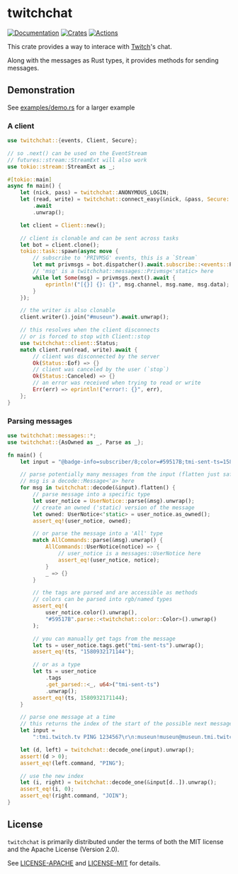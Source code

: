 # twitchchat
[![Documentation][docs_badge]][docs]
[![Crates][crates_badge]][crates]
[![Actions][actions_badge]][actions]

This crate provides a way to interace with [Twitch]'s chat.

Along with the messages as Rust types, it provides methods for sending messages.

## Demonstration
See [examples/demo.rs][demo] for a larger example

### A client
```rust
use twitchchat::{events, Client, Secure};

// so .next() can be used on the EventStream
// futures::stream::StreamExt will also work
use tokio::stream::StreamExt as _;

#[tokio::main]
async fn main() {
    let (nick, pass) = twitchchat::ANONYMOUS_LOGIN;
    let (read, write) = twitchchat::connect_easy(&nick, &pass, Secure::UseTls)
        .await
        .unwrap();

    let client = Client::new();

    // client is clonable and can be sent across tasks
    let bot = client.clone();
    tokio::task::spawn(async move {
        // subscribe to 'PRIVMSG' events, this is a `Stream`
        let mut privmsgs = bot.dispatcher().await.subscribe::<events::Privmsg>();
        // 'msg' is a twitchchat::messages::Privmsg<'static> here
        while let Some(msg) = privmsgs.next().await {
            eprintln!("[{}] {}: {}", msg.channel, msg.name, msg.data);
        }
    });

    // the writer is also clonable
    client.writer().join("#museun").await.unwrap();

    // this resolves when the client disconnects
    // or is forced to stop with Client::stop
    use twitchchat::client::Status;
    match client.run(read, write).await {
        // client was disconnected by the server
        Ok(Status::Eof) => {}
        // client was canceled by the user (`stop`)
        Ok(Status::Canceled) => {}
        // an error was received when trying to read or write
        Err(err) => eprintln!("error!: {}", err),
    };
}
```


### Parsing messages
```rust
use twitchchat::messages::*;
use twitchchat::{AsOwned as _, Parse as _};

fn main() {
    let input = "@badge-info=subscriber/8;color=#59517B;tmi-sent-ts=1580932171144;user-type= :tmi.twitch.tv USERNOTICE #justinfan1234\r\n";

    // parse potentially many messages from the input (flatten just safely unwraps the result)
    // msg is a decode::Message<'a> here
    for msg in twitchchat::decode(&input).flatten() {
        // parse message into a specific type
        let user_notice = UserNotice::parse(&msg).unwrap();
        // create an owned ('static) version of the message
        let owned: UserNotice<'static> = user_notice.as_owned();
        assert_eq!(user_notice, owned);

        // or parse the message into a 'All' type
        match AllCommands::parse(&msg).unwrap() {
            AllCommands::UserNotice(notice) => {
                // user_notice is a messages::UserNotice here
                assert_eq!(user_notice, notice);
            }
            _ => {}
        }

        // the tags are parsed and are accessible as methods
        // colors can be parsed into rgb/named types
        assert_eq!(
            user_notice.color().unwrap(),
            "#59517B".parse::<twitchchat::color::Color>().unwrap()
        );

        // you can manually get tags from the message
        let ts = user_notice.tags.get("tmi-sent-ts").unwrap();
        assert_eq!(ts, "1580932171144");

        // or as a type
        let ts = user_notice
            .tags
            .get_parsed::<_, u64>("tmi-sent-ts")
            .unwrap();
        assert_eq!(ts, 1580932171144);
    }

    // parse one message at a time
    // this returns the index of the start of the possible next message
    let input =
        ":tmi.twitch.tv PING 1234567\r\n:museun!museun@museun.tmi.twitch.tv JOIN #museun\r\n";

    let (d, left) = twitchchat::decode_one(input).unwrap();
    assert!(d > 0);
    assert_eq!(left.command, "PING");

    // use the new index
    let (i, right) = twitchchat::decode_one(&input[d..]).unwrap();
    assert_eq!(i, 0);
    assert_eq!(right.command, "JOIN");
}
```

## License
`twitchchat` is primarily distributed under the terms of both the MIT license and the Apache License (Version 2.0).

See [LICENSE-APACHE][APACHE] and [LICENSE-MIT][MIT] for details.

[docs_badge]: https://docs.rs/twitchchat/badge.svg
[docs]: https://docs.rs/twitchchat
[crates_badge]: https://img.shields.io/crates/v/twitchchat.svg
[crates]: https://crates.io/crates/twitchchat
[actions_badge]: https://github.com/museun/twitchchat/workflows/Rust/badge.svg
[actions]: https://github.com/museun/twitchchat/actions

[demo]: ./examples/demo.rs

[APACHE]: ./LICENSE-APACHE
[MIT]: ./LICENSE-MIT
[Twitch]: https://dev.twitch.tv
